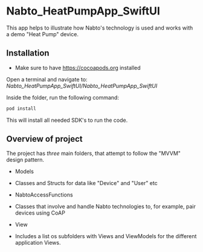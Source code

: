 # Nabto_HeatPumpApp_SwiftUI

This app helps to illustrate how Nabto's technology is used and works with a demo "Heat Pump" device.

## Installation 
* Make sure to have https://cocoapods.org installed


Open a terminal and navigate to:
*Nabto_HeatPumpApp_SwiftUI/Nabto_HeatPumpApp_SwiftUI*

Inside the folder, run the following command:

```bash
pod install
```

This will install all needed SDK's to run the code. 


## Overview of project
The project has *three* main folders, that attempt to follow the "MVVM" design pattern.

* Models
 * Classes and Structs for data like "Device" and "User" etc

* NabtoAccessFunctions
 * Classes that involve and handle Nabto technologies to, for example, pair devices using CoAP

* View
 * Includes a list os subfolders with Views and ViewModels for the different application Views.
